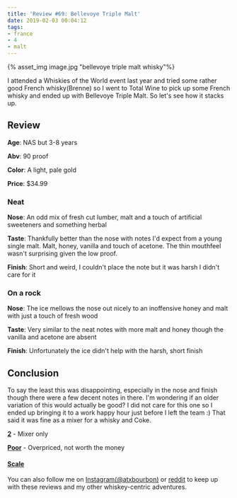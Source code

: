 ```yaml
---
title: 'Review #69: Bellevoye Triple Malt'
date: 2019-02-03 00:04:12
tags:
- france
- 4
- malt
---
```


{% asset_img image.jpg "bellevoye triple malt whisky"%}

I attended a Whiskies of the World event last year and tried some rather good French whisky(Brenne) so I went to Total Wine to pick up some French whisky and ended up with Bellevoye Triple Malt. So let's see how it stacks up.

## Review
**Age**: NAS but 3-8 years

**Abv**: 90 proof

**Color**: A light, pale gold 

**Price**: $34.99

### Neat
**Nose**: An odd mix of fresh cut lumber, malt and a touch of artificial sweeteners and something herbal 

**Taste**: Thankfully better than the nose with notes I'd expect from a young single malt. Malt, honey, vanilla and touch of acetone. The thin mouthfeel wasn't surprising given the low proof.

**Finish**: Short and weird, I couldn't place the note but it was harsh I didn't care for it

### On a rock
**Nose**: The ice mellows the nose out nicely to an inoffensive honey and malt with just a touch of fresh wood

**Taste**: Very similar to the neat notes with more malt and honey though the vanilla and acetone are absent

**Finish**: Unfortunately the ice didn't help with the harsh, short finish 

## Conclusion
To say the least this was disappointing, especially in the nose and finish though there were a few decent notes in there. I'm wondering if an older variation of this would actually be good? I did not care for this one so I ended up bringing it to a work happy hour just before I left the team :) That said it was fine as a mixer for a whisky and Coke. 

[**2**](https://atxbourbon.com/tags/2/) - Mixer only

[**Poor**](https://atxbourbon.com/tags/poor-value/) - Overpriced, not worth the money

#### [Scale](http://atxbourbon.com/Scale/)


You can also follow me on [Instagram(@atxbourbon)](https://www.instagram.com/atxbourbon/) or [reddit](https://www.reddit.com/r/scottmotorraddrinks/) to keep up with these reviews and my other whiskey-centric adventures.

